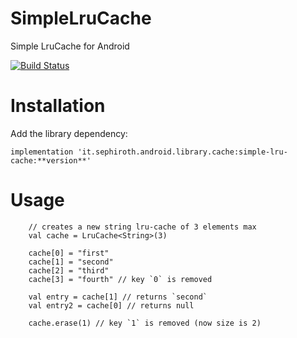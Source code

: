 # SimpleLruCache

Simple LruCache for Android


[![Build Status](https://travis-ci.org/sephiroth74/SimpleLruCache.svg?branch=master)](https://travis-ci.org/sephiroth74/SimpleLruCache)


# Installation

Add the library dependency:

    implementation 'it.sephiroth.android.library.cache:simple-lru-cache:**version**'

# Usage

```
    // creates a new string lru-cache of 3 elements max 
    val cache = LruCache<String>(3)
    
    cache[0] = "first"
    cache[1] = "second"
    cache[2] = "third"
    cache[3] = "fourth" // key `0` is removed
    
    val entry = cache[1] // returns `second`
    val entry2 = cache[0] // returns null
    
    cache.erase(1) // key `1` is removed (now size is 2)
    
```